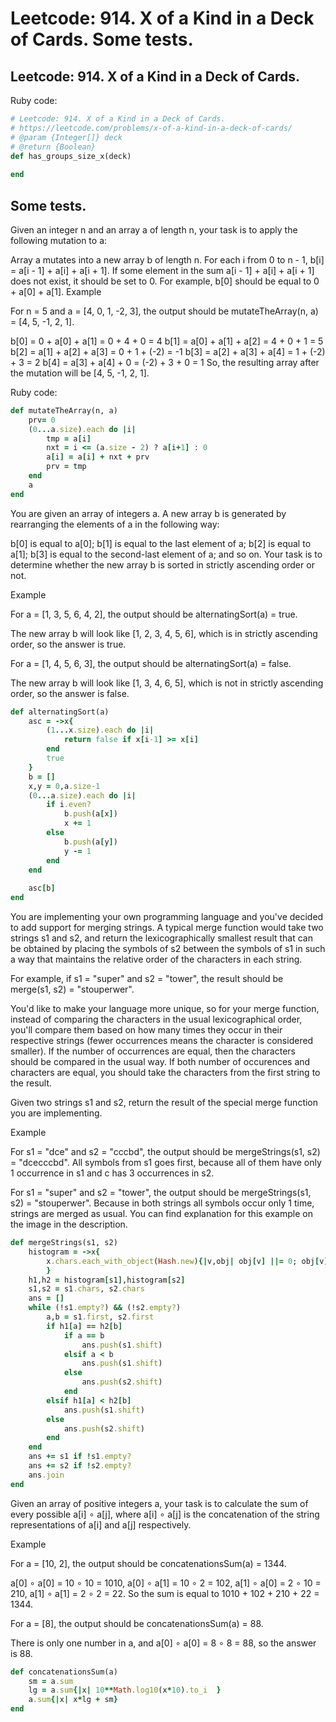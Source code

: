 # Leetcode: 914. X of a Kind in a Deck of Cards. Some tests.

## Leetcode: 914. X of a Kind in a Deck of Cards.

Ruby code:
```Ruby
# Leetcode: 914. X of a Kind in a Deck of Cards.
# https://leetcode.com/problems/x-of-a-kind-in-a-deck-of-cards/
# @param {Integer[]} deck
# @return {Boolean}
def has_groups_size_x(deck)
    
end
```

## Some tests.

Given an integer n and an array a of length n, your task is to apply the following mutation to a:

Array a mutates into a new array b of length n.
For each i from 0 to n - 1, b[i] = a[i - 1] + a[i] + a[i + 1].
If some element in the sum a[i - 1] + a[i] + a[i + 1] does not exist, it should be set to 0. For example, b[0] should be equal to 0 + a[0] + a[1].
Example

For n = 5 and a = [4, 0, 1, -2, 3], the output should be mutateTheArray(n, a) = [4, 5, -1, 2, 1].

b[0] = 0 + a[0] + a[1] = 0 + 4 + 0 = 4
b[1] = a[0] + a[1] + a[2] = 4 + 0 + 1 = 5
b[2] = a[1] + a[2] + a[3] = 0 + 1 + (-2) = -1
b[3] = a[2] + a[3] + a[4] = 1 + (-2) + 3 = 2
b[4] = a[3] + a[4] + 0 = (-2) + 3 + 0 = 1
So, the resulting array after the mutation will be [4, 5, -1, 2, 1].

Ruby code:
```Ruby
def mutateTheArray(n, a)
    prv= 0
    (0...a.size).each do |i|
        tmp = a[i]
        nxt = i <= (a.size - 2) ? a[i+1] : 0
        a[i] = a[i] + nxt + prv
        prv = tmp
    end
    a
end

```

You are given an array of integers a. A new array b is generated by rearranging the elements of a in the following way:

b[0] is equal to a[0];
b[1] is equal to the last element of a;
b[2] is equal to a[1];
b[3] is equal to the second-last element of a;
and so on.
Your task is to determine whether the new array b is sorted in strictly ascending order or not.

Example

For a = [1, 3, 5, 6, 4, 2], the output should be alternatingSort(a) = true.

The new array b will look like [1, 2, 3, 4, 5, 6], which is in strictly ascending order, so the answer is true.

For a = [1, 4, 5, 6, 3], the output should be alternatingSort(a) = false.

The new array b will look like [1, 3, 4, 6, 5], which is not in strictly ascending order, so the answer is false.

```Ruby
def alternatingSort(a)
    asc = ->x{
        (1...x.size).each do |i|
            return false if x[i-1] >= x[i]
        end
        true
    }
    b = []
    x,y = 0,a.size-1
    (0...a.size).each do |i|
        if i.even?
            b.push(a[x])
            x += 1
        else
            b.push(a[y])
            y -= 1
        end
    end
    
    asc[b]
end

```
You are implementing your own programming language and you've decided to add support for merging strings. A typical merge function would take two strings s1 and s2, and return the lexicographically smallest result that can be obtained by placing the symbols of s2 between the symbols of s1 in such a way that maintains the relative order of the characters in each string.

For example, if s1 = "super" and s2 = "tower", the result should be merge(s1, s2) = "stouperwer".



You'd like to make your language more unique, so for your merge function, instead of comparing the characters in the usual lexicographical order, you'll compare them based on how many times they occur in their respective strings (fewer occurrences means the character is considered smaller). If the number of occurrences are equal, then the characters should be compared in the usual way. If both number of occurences and characters are equal, you should take the characters from the first string to the result.

Given two strings s1 and s2, return the result of the special merge function you are implementing.

Example

For s1 = "dce" and s2 = "cccbd", the output should be
mergeStrings(s1, s2) = "dcecccbd".
All symbols from s1 goes first, because all of them have only 1 occurrence in s1 and c has 3 occurrences in s2.



For s1 = "super" and s2 = "tower", the output should be
mergeStrings(s1, s2) = "stouperwer".
Because in both strings all symbols occur only 1 time, strings are merged as usual. You can find explanation for this example on the image in the description.

```Ruby
def mergeStrings(s1, s2)
    histogram = ->x{ 
        x.chars.each_with_object(Hash.new){|v,obj| obj[v] ||= 0; obj[v] += 1}
        }
    h1,h2 = histogram[s1],histogram[s2]
    s1,s2 = s1.chars, s2.chars
    ans = []
    while (!s1.empty?) && (!s2.empty?)
        a,b = s1.first, s2.first
        if h1[a] == h2[b]
            if a == b
                ans.push(s1.shift)
            elsif a < b
                ans.push(s1.shift)
            else
                ans.push(s2.shift)
            end
        elsif h1[a] < h2[b]
            ans.push(s1.shift)
        else
            ans.push(s2.shift)
        end
    end
    ans += s1 if !s1.empty?
    ans += s2 if !s2.empty?
    ans.join
end
```


Given an array of positive integers a, your task is to calculate the sum of every possible a[i] ∘ a[j], where a[i] ∘ a[j] is the concatenation of the string representations of a[i] and a[j] respectively.

Example

For a = [10, 2], the output should be concatenationsSum(a) = 1344.

a[0] ∘ a[0] = 10 ∘ 10 = 1010,
a[0] ∘ a[1] = 10 ∘ 2 = 102,
a[1] ∘ a[0] = 2 ∘ 10 = 210,
a[1] ∘ a[1] = 2 ∘ 2 = 22.
So the sum is equal to 1010 + 102 + 210 + 22 = 1344.

For a = [8], the output should be concatenationsSum(a) = 88.

There is only one number in a, and a[0] ∘ a[0] = 8 ∘ 8 = 88, so the answer is 88.

```Ruby
def concatenationsSum(a)
    sm = a.sum
    lg = a.sum{|x| 10**Math.log10(x*10).to_i  }
    a.sum{|x| x*lg + sm}
end

```